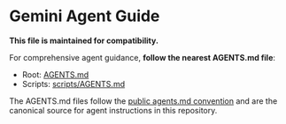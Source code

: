 # Gemini Agent Guide

**This file is maintained for compatibility.**

For comprehensive agent guidance, **follow the nearest AGENTS.md file**:

- Root: [AGENTS.md](AGENTS.md)
- Scripts: [scripts/AGENTS.md](scripts/AGENTS.md)

The AGENTS.md files follow the [public agents.md convention](https://github.com/anthropics/claude-code) and are the canonical source for agent instructions in this repository.
